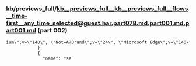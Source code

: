 ### kb/previews_full/kb__previews_full__kb__previews_full__flows__time-first__any_time_selected@guest.har.part078.md.part001.md.part001.md (part 002)

```md
ium\";v=\"140\", \"Not=A?Brand\";v=\"24\", \"Microsoft Edge\";v=\"140\""
            },
            {
              "name": "se
```

```

